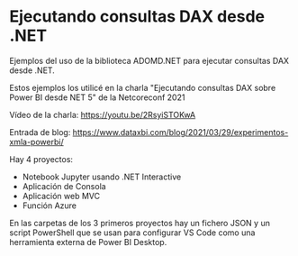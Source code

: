 # Ejecutando consultas DAX desde .NET

Ejemplos del uso de la biblioteca ADOMD.NET para ejecutar consultas DAX desde .NET.

Estos ejemplos los utilicé en la charla "Ejecutando consultas DAX sobre Power BI desde NET 5" de la Netcoreconf 2021

Vídeo de la charla: https://youtu.be/2RsyiSTOKwA

Entrada de blog: https://www.dataxbi.com/blog/2021/03/29/experimentos-xmla-powerbi/


Hay 4 proyectos:
- Notebook Jupyter usando .NET Interactive
- Aplicación de Consola
- Aplicación web MVC
- Función Azure

En las carpetas de los 3 primeros proyectos hay un fichero JSON y un script PowerShell que se usan para configurar VS Code como una herramienta externa de Power BI Desktop. 

